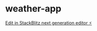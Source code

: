 # weather-app

[Edit in StackBlitz next generation editor ⚡️](https://stackblitz.com/~/github.com/Tomtom09-ktd/weather-app)